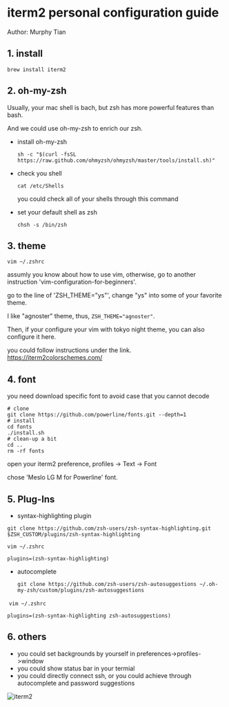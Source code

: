 # iterm2 personal configuration guide
Author: Murphy Tian

## 1. install

`brew install iterm2`

## 2. oh-my-zsh

Usually, your mac shell is bach, but zsh has more powerful features than bash.

And we could use oh-my-zsh to enrich our zsh.

- install oh-my-zsh

  `sh -c "$(curl -fsSL https://raw.github.com/ohmyzsh/ohmyzsh/master/tools/install.sh)"`

- check you shell

  `cat /etc/Shells` 

  you could check all of your shells through this command

- set your default shell as zsh

  `chsh -s /bin/zsh`

## 3. theme

`vim ~/.zshrc`

assumly you know about how to use vim, otherwise, go to another instruction 'vim-configuration-for-beginners'.

go to the line of 'ZSH_THEME="ys"', change "ys" into some of your favorite theme.

I like "agnoster" theme, thus, `ZSH_THEME="agnoster"`. 

Then, if your configure your vim with tokyo night theme, you can also configure it here.

you could follow instructions under the link. https://iterm2colorschemes.com/

## 4. font

you need download specific font to avoid case that you cannot decode

```
# clone
git clone https://github.com/powerline/fonts.git --depth=1
# install
cd fonts
./install.sh
# clean-up a bit
cd ..
rm -rf fonts 
```

open your iterm2 preference, profiles -> Text -> Font

chose 'Meslo LG M for Powerline' font.



## 5. Plug-Ins

- syntax-highlighting plugin

```
git clone https://github.com/zsh-users/zsh-syntax-highlighting.git $ZSH_CUSTOM/plugins/zsh-syntax-highlighting
```

`vim ~/.zshrc`

`plugins=(zsh-syntax-highlighting)`

- autocomplete

  `git clone https://github.com/zsh-users/zsh-autosuggestions ~/.oh-my-zsh/custom/plugins/zsh-autosuggestions`

​	`vim ~/.zshrc`

`plugins=(zsh-syntax-highlighting zsh-autosuggestions)`

## 6. others

- you could set backgrounds by yourself in preferences->profiles->window
- you could show status bar in your termial
- you could directly connect ssh, or you could achieve through autocomplete and password suggestions

![iterm2](https://user-images.githubusercontent.com/42812404/212563269-7c32ac63-3d32-47fa-ad39-e5e3f1223627.jpg)

